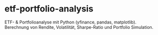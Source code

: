# etf-portfolio-analysis
ETF- &amp; Portfolioanalyse mit Python (yfinance, pandas, matplotlib). Berechnung von Rendite, Volatilität, Sharpe-Ratio und Portfolio Simulation.
